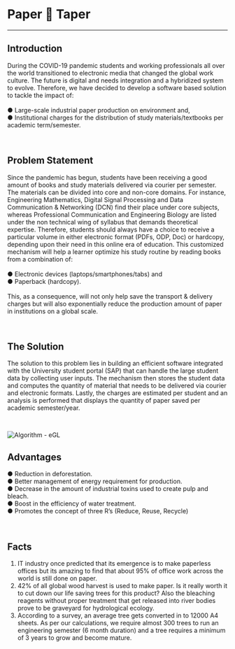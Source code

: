 # Paper 📃 Taper
---
## Introduction

During the COVID-19 pandemic students and working professionals all over the world transitioned to electronic media that changed the global work culture. The future is digital and needs integration and a hybridized system to evolve. Therefore, we have decided to develop a software based solution to tackle the impact of: <br /> <br />
● Large-scale industrial paper production on environment and, <br />
● Institutional charges for the distribution of study materials/textbooks per <br />
academic term/semester.

<br />

## Problem Statement

Since the pandemic has begun, students have been receiving a good amount of books and study materials delivered via
courier per semester. The materials can be divided into core and non-core domains. For instance, Engineering Mathematics, Digital Signal Processing and Data Communication & Networking (DCN) find their place under core subjects, whereas Professional Communication and Engineering Biology are listed under the non technical wing of syllabus that demands theoretical expertise. Therefore, students should always have a choice to receive a particular volume in either electronic format (PDFs, ODP, Doc) or hardcopy, depending upon their need in this online era of education. This customized mechanism will help a learner optimize his study routine by reading books from a combination of: <br /> <br />
● Electronic devices (laptops/smartphones/tabs) and <br />
● Paperback (hardcopy). <br /> <br />
This, as a consequence, will not only help save the transport & delivery charges but will also exponentially reduce the production amount of paper in institutions on a global scale.

<br />

## The Solution

The solution to this problem lies in building an efficient software integrated with the University student portal (SAP) that can handle the large student data by collecting user inputs. The mechanism then stores the student data and computes the quantity of material that needs to be delivered via courier and electronic formats. Lastly, the charges are estimated per student and an analysis is performed that displays the quantity of paper saved per academic semester/year.

<br />


![Algorithm - eGL](https://user-images.githubusercontent.com/80598737/139715190-e3263fb3-a4e9-4852-a3ad-7d14bf4a3f67.png)

## Advantages

● Reduction in deforestation. <br />
● Better management of energy requirement for production. <br />
● Decrease in the amount of industrial toxins used to create
pulp and bleach. <br />
● Boost in the efficiency of water treatment. <br />
● Promotes the concept of three R’s (Reduce, Reuse, Recycle) <br />

<br />

## Facts

1. IT industry once predicted that its emergence is to make paperless offices but its amazing to find that about 95% of office work across the world is still done on paper. <br />
2. 42% of all global wood harvest is used to make paper. Is it really worth it to cut down our life saving trees for this product? Also the bleaching reagents without proper treatment that get released into river bodies prove to be graveyard for hydrological ecology. <br /> 
3. According to a survey, an average tree gets converted in to 12000 A4 sheets. As per our calculations, we require almost 300 trees to run an engineering semester (6 month duration) and a tree requires a minimum of 3 years to grow and become mature.
